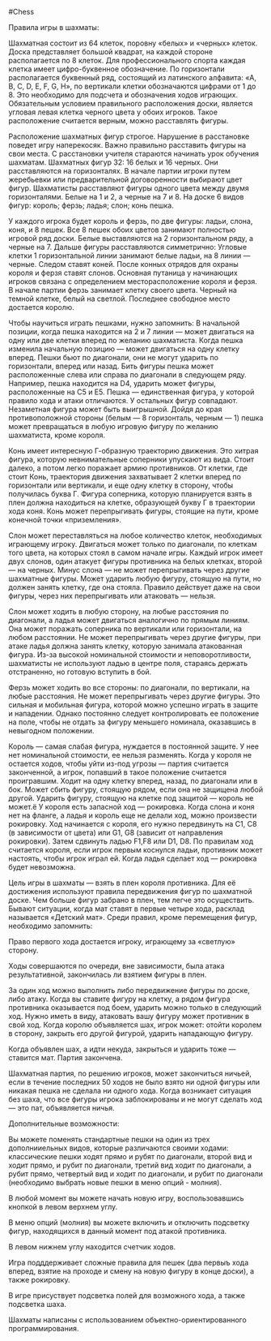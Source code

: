 #Chess

Правила игры в шахматы:

Шахматная состоит из 64 клеток, поровну «белых» и «черных» клеток. Доска представляет большой квадрат, на каждой стороне располагается по 8 клеток. Для профессионального спорта каждая клетка имеет цифро-буквенное обозначение. По горизонтали располагается буквенный ряд, состоящий из латинского алфавита: «A, B, C, D, E, F, G, H», по вертикали клетки обозначаются цифрами от 1 до 8. Это необходимо для подсчета и обозначения ходов играющих. Обязательным условием правильного расположения доски, является угловая левая клетка черного цвета у обоих игроков. Такое расположение считается верным, можно расставлять фигуры.

Расположение шахматных фигур строгое. Нарушение в расстановке поведет игру наперекосяк. Важно правильно расставить фигуры на свои места. С расстановки учителя стараются начинать урок обучения шахматам. Шахматных фигур 32: 16 белых и 16 черных. Они расставляются на горизонталях. В начале партии игроки путем жеребьевки или предварительной договоренности выбирают цвет фигур. Шахматисты расставляют фигуры одного цвета между двумя горизонталями. Белые на 1 и 2, а черные на 7 и 8. На доске 6 видов фигур: король; ферзь; ладья; слон; конь пешка.

У каждого игрока будет король и ферзь, по две фигуры: ладьи, слона, коня, и 8 пешек. Все 8 пешек обоих цветов занимают полностью игровой ряд доски. Белые выставляются на 2 горизонтальном ряду, а черные на 7. Дальше фигуры расставляются симметрично: Угловые клетки 1 горизонтальной линии занимают белые ладьи, на 8 линии — черные. Следом ставят коней. После конных отрядов для охраны короля и ферзя ставят слонов. Основная путаница у начинающих игроков связана с определением месторасположение короля и ферзя. В начале партии ферзь занимает клетку своего цвета. Черный на темной клетке, белый на светлой. Последнее свободное место достается королю.

Чтобы научиться играть пешками, нужно запомнить: В начальной позиции, когда пешка находится на 2 и 7 линии — может двигаться на одну или две клетки вперед по желанию шахматиста. Когда пешка изменила начальную позицию — может двигаться на одну клетку вперед. Пешки бьют по диагонали, они не могут ударить по горизонтали, вперед или назад. Бить фигуры пешка может расположенные слева или справа по диагонали в следующем ряду. Например, пешка находится на D4, ударить может фигуры, расположенные на C5 и E5. Пешка — единственная фигура, у которой правило хода и атаки отличаются. У остальных фигур совпадают. Незаметная фигура может быть выигрышной. Дойдя до края противоположной стороны (белым — 8 горизонталь, черным — 1) пешка может превращаться в любую игровую фигуру по желанию шахматиста, кроме короля.

Конь имеет интересную Г-образную траекторию движения. Это хитрая фигура, которую невнимательные соперники упускают из вида. Стоит далеко, а потом легко поражает армию противников. От клетки, где стоит Конь, траектория движения захватывает 2 клетки вперед по горизонтали или вертикали, и еще одну клетку в сторону, чтобы получилась буква Г. Фигура соперника, которую планируется взять в плен должна находиться на клетке, образующей букву Г в траектории хода коня. Конь может перепрыгивать фигуры, стоящие на пути, кроме конечной точки «приземления».

Слон может переставляться на любое количество клеток, необходимых играющему игроку. Двигаться может только по диагонали, по клеткам того цвета, на которых стоял в самом начале игры. Каждый игрок имеет двух слонов, один атакует фигуры противника на белых клетках, второй — на черных. Минус слона — не может перепрыгивать через другие шахматные фигуры. Может ударить любую фигуру, стоящую на пути, но должен занять клетку, где она стояла. Правило действует даже на свои фигуры, через них перепрыгивать или атаковать — нельзя.

Слон может ходить в любую сторону, на любые расстояния по диагонали, а ладья может двигаться аналогично по прямым линиям. Она может поражать соперника по вертикали или горизонтали, на любом расстоянии. Не может перепрыгивать через другие фигуры, при атаке ладья должна занять клетку, которую занимала атакованная фигура. Из-за высокой номинальной стоимости и неповоротливости, шахматисты не используют ладью в центре поля, стараясь держать отстраненно, но готовую вступить в бой.

Ферзь может ходить во все стороны: по диагонали, по вертикали, на любые расстояния. Не может перепрыгивать через другие фигуры. Это сильная и мобильная фигура, которой можно успешно играть в защите и нападении. Однако постоянно следует контролировать ее положение на поле, чтобы не отдать за фигуру меньшего номинала, оказавшись в невыгодном положении.

Король — самая слабая фигура, нуждается в постоянной защите. У нее нет номинальной стоимости, ее нельзя разменять. Когда у короля не остается ходов, чтобы уйти из-под угрозы — партия считается законченной, а игрок, попавший в такое положение считается проигравшим. Ходит на одну клетку вперед, назад, по диагонали или в бок. Может сбить фигуру, стоящую рядом, если она не защищена любой другой. Ударить фигуру, стоящую на клетке под защитой — король не может.ё У короля есть запасной ход — рокировка. Когда слона и коня нет на фланге, а ладья и король еще не делали ход, можно произвести рокировку. Ход начинается с короля, его нужно передвинуть на С1, С8 (в зависимости от цвета) или G1, G8 (зависит от направления рокировки). Затем сдвинуть ладью F1,F8 или D1, D8. По правилам ход считается короля, если игрок первым коснулся ладьи, противник может настоять, чтобы игрок играл ей. Когда ладья сделает ход — рокировка будет невозможна.

Цель игры в шахматы — взять в плен короля противника. Для её достижения используют правила передвижения фигур по шахматной доске. Чем больше фигур забрано в плен, тем легче это осуществить. Бывают ситуации, когда мат ставят в первые четыре хода, расклад называется «Детский мат». Среди правил, кроме перемещения фигур, необходимо запомнить:

Право первого хода достается игроку, играющему за «светлую» сторону.

Ходы совершаются по очереди, вне зависимости, была атака результативной, закончилась ли взятием фигуры в плен.

За один ход можно выполнить либо передвижение фигуры по доске, либо атаку. Когда вы ставите фигуру на клетку, а рядом фигура противника оказывается под боем, ударить можно только в следующий ход. Нужно иметь в виду, атаковать вашу фигуру может противник в свой ход.
Когда королю объявляется шах, игрок может: отойти королем в сторону, закрыть его другой фигурой, ударить нападающую фигуру.

Когда объявлен шах, а идти некуда, закрыться и ударить тоже — ставится мат. Партия закончена.

Шахматная партия, по решению игроков, может закончиться ничьей, если в течение последних 50 ходов не было взято ни одной фигуры или никакая пешка не сделала ни одного хода. Когда возникает ситуация без шаха, что все фигуры игрока заблокированы и не могут сделать ход — это пат, объявляется ничья.

Дополнительные возможности:

Вы можете поменять стандартные пешки на один из трех дополнииельных видов, которые различаются своими ходами: классические пешки ходят прямо и рубят по диагонали, второй вид и ходит прямо, и рубит по диагонали, третий вид ходит по диагонали, а рубит прямо, четвертый вид и ходит по диагонали, и рубит по диагонали (необходимо выбрать новые пешки в меню опций - молния).

В любой момент вы можете начать новую игру, воспользовавшись кнопкой в левом верхнем углу.

В меню опций (молния) вы можете включить и отключить подсветку фигур, находящихся в данный момент под атакой противника.

В левом нижнем углу находится счетчик ходов.

Игра подддерживает сложные правила для пешек (два первыъ хода вперед, взятие на проходе и смену на новую фигуру в конце доски), а также рокировку.

В игре присуствует подсветка полей для возможного хода, а также подсветка шаха.

Шахматы написаны с использованием объектно-ориентированного программирования.
